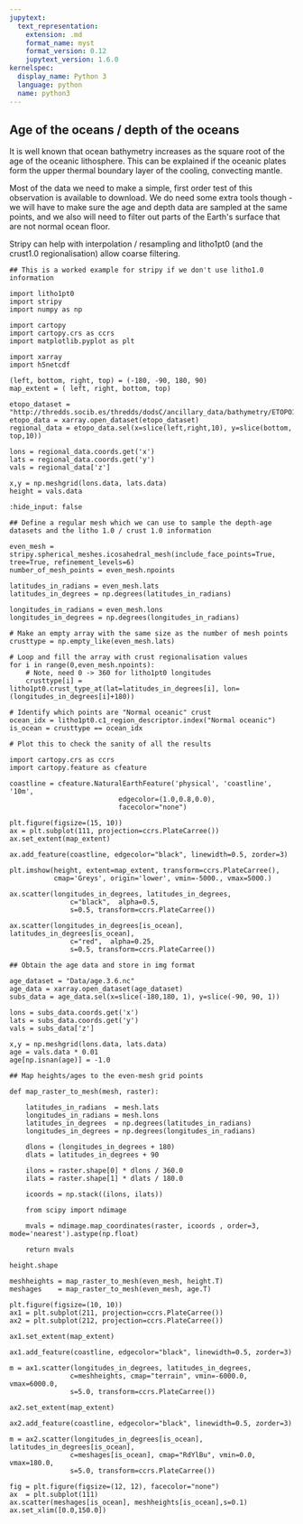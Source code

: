 ```yaml
---
jupytext:
  text_representation:
    extension: .md
    format_name: myst
    format_version: 0.12
    jupytext_version: 1.6.0
kernelspec:
  display_name: Python 3
  language: python
  name: python3
---
```


## Age of the oceans / depth of the oceans

It is well known that ocean bathymetry increases as the square root of the age of the oceanic lithosphere. 
This can be explained if the oceanic plates form the upper thermal boundary layer of the cooling, convecting
mantle. 

Most of the data we need to make a simple, first order test of this observation is available to download.
We do need some extra tools though - we will have to make sure the age and depth data are sampled at the same 
points, and we also will need to filter out parts of the Earth's surface that are not normal ocean floor.

Stripy can help with interpolation / resampling and litho1pt0 (and the crust1.0 regionalisation) allow coarse filtering.

```{code-cell} ipython3
## This is a worked example for stripy if we don't use litho1.0 information

import litho1pt0
import stripy
import numpy as np

import cartopy
import cartopy.crs as ccrs
import matplotlib.pyplot as plt
```

```{code-cell} ipython3
import xarray
import h5netcdf

(left, bottom, right, top) = (-180, -90, 180, 90)
map_extent = ( left, right, bottom, top)

etopo_dataset = "http://thredds.socib.es/thredds/dodsC/ancillary_data/bathymetry/ETOPO1_Bed_g_gmt4.nc"
etopo_data = xarray.open_dataset(etopo_dataset)
regional_data = etopo_data.sel(x=slice(left,right,10), y=slice(bottom, top,10))

lons = regional_data.coords.get('x')
lats = regional_data.coords.get('y')
vals = regional_data['z']

x,y = np.meshgrid(lons.data, lats.data)
height = vals.data
```

```{code-cell} ipython3
:hide_input: false

## Define a regular mesh which we can use to sample the depth-age datasets and the litho 1.0 / crust 1.0 information

even_mesh = stripy.spherical_meshes.icosahedral_mesh(include_face_points=True, tree=True, refinement_levels=6)
number_of_mesh_points = even_mesh.npoints

latitudes_in_radians = even_mesh.lats
latitudes_in_degrees = np.degrees(latitudes_in_radians) 

longitudes_in_radians = even_mesh.lons 
longitudes_in_degrees = np.degrees(longitudes_in_radians)
```

```{code-cell} ipython3
# Make an empty array with the same size as the number of mesh points
crusttype = np.empty_like(even_mesh.lats)

# Loop and fill the array with crust regionalisation values
for i in range(0,even_mesh.npoints): 
    # Note, need 0 -> 360 for litho1pt0 longitudes
    crusttype[i] = litho1pt0.crust_type_at(lat=latitudes_in_degrees[i], lon=(longitudes_in_degrees[i]+180))

# Identify which points are "Normal oceanic" crust
ocean_idx = litho1pt0.c1_region_descriptor.index("Normal oceanic")
is_ocean = crusttype == ocean_idx
```

```{code-cell} ipython3
# Plot this to check the sanity of all the results

import cartopy.crs as ccrs
import cartopy.feature as cfeature

coastline = cfeature.NaturalEarthFeature('physical', 'coastline', '10m',
                           edgecolor=(1.0,0.8,0.0),
                           facecolor="none")

plt.figure(figsize=(15, 10))
ax = plt.subplot(111, projection=ccrs.PlateCarree())
ax.set_extent(map_extent)

ax.add_feature(coastline, edgecolor="black", linewidth=0.5, zorder=3)

plt.imshow(height, extent=map_extent, transform=ccrs.PlateCarree(),
           cmap='Greys', origin='lower', vmin=-5000., vmax=5000.)

ax.scatter(longitudes_in_degrees, latitudes_in_degrees, 
               c="black",  alpha=0.5,
               s=0.5, transform=ccrs.PlateCarree())

ax.scatter(longitudes_in_degrees[is_ocean], latitudes_in_degrees[is_ocean], 
               c="red",  alpha=0.25,
               s=0.5, transform=ccrs.PlateCarree())
```

```{code-cell} ipython3
## Obtain the age data and store in img format

age_dataset = "Data/age.3.6.nc"
age_data = xarray.open_dataset(age_dataset)
subs_data = age_data.sel(x=slice(-180,180, 1), y=slice(-90, 90, 1))

lons = subs_data.coords.get('x')
lats = subs_data.coords.get('y')
vals = subs_data['z']

x,y = np.meshgrid(lons.data, lats.data)
age = vals.data * 0.01 
age[np.isnan(age)] = -1.0
```

```{code-cell} ipython3
## Map heights/ages to the even-mesh grid points

def map_raster_to_mesh(mesh, raster):

    latitudes_in_radians  = mesh.lats
    longitudes_in_radians = mesh.lons 
    latitudes_in_degrees  = np.degrees(latitudes_in_radians) 
    longitudes_in_degrees = np.degrees(longitudes_in_radians)

    dlons = (longitudes_in_degrees + 180)
    dlats = latitudes_in_degrees + 90 

    ilons = raster.shape[0] * dlons / 360.0
    ilats = raster.shape[1] * dlats / 180.0

    icoords = np.stack((ilons, ilats))

    from scipy import ndimage

    mvals = ndimage.map_coordinates(raster, icoords , order=3, mode='nearest').astype(np.float)
    
    return mvals
```

```{code-cell} ipython3
height.shape
```

```{code-cell} ipython3
meshheights = map_raster_to_mesh(even_mesh, height.T)
meshages    = map_raster_to_mesh(even_mesh, age.T)
```

```{code-cell} ipython3
plt.figure(figsize=(10, 10))
ax1 = plt.subplot(211, projection=ccrs.PlateCarree())
ax2 = plt.subplot(212, projection=ccrs.PlateCarree())

ax1.set_extent(map_extent)

ax1.add_feature(coastline, edgecolor="black", linewidth=0.5, zorder=3)

m = ax1.scatter(longitudes_in_degrees, latitudes_in_degrees, 
               c=meshheights, cmap="terrain", vmin=-6000.0, vmax=6000.0,
               s=5.0, transform=ccrs.PlateCarree())

ax2.set_extent(map_extent)

ax2.add_feature(coastline, edgecolor="black", linewidth=0.5, zorder=3)

m = ax2.scatter(longitudes_in_degrees[is_ocean], latitudes_in_degrees[is_ocean], 
               c=meshages[is_ocean], cmap="RdYlBu", vmin=0.0, vmax=180.0,
               s=5.0, transform=ccrs.PlateCarree())
```

```{code-cell} ipython3
fig = plt.figure(figsize=(12, 12), facecolor="none")
ax  = plt.subplot(111)
ax.scatter(meshages[is_ocean], meshheights[is_ocean],s=0.1)
ax.set_xlim([0.0,150.0])
```

```{code-cell} ipython3

```

```{code-cell} ipython3

```
